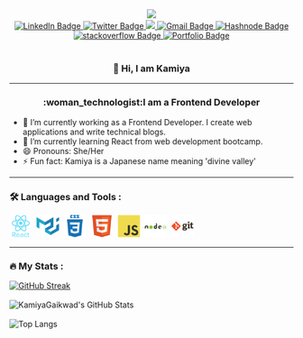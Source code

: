<div id="header" align="center">
  <img src="https://media.giphy.com/media/M9gbBd9nbDrOTu1Mqx/giphy.gif" width="100"/>

<div id="badges">
  <a href="https://www.linkedin.com/in/kamiya-gaikwad/">
  <img src="https://img.shields.io/badge/LinkedIn-0077B5?style=for-the-badge&logo=linkedin&logoColor=white" alt="LinkedIn Badge"/>
  </a>
  <a href="https://twitter.com/Kamiya_Gaikwad">
  <img src="https://img.shields.io/badge/Twitter-1DA1F2?style=for-the-badge&logo=twitter&logoColor=white" alt="Twitter Badge"/>
  </a>
  <a href="https://discordapp.com/users/3966">
  <img src="https://img.shields.io/badge/Discord-7289DA?style=for-the-badge&logo=discord&logoColor=white" />
  </a>
  <a href="mailto:contact.kamitarg88@gmail.com">
<img alt="Gmail Badge" src="https://img.shields.io/badge/Gmail-D14836?style=for-the-badge&logo=gmail&logoColor=white" />
</a>
<a href="https://kamiya.hashnode.dev/">
<img alt="Hashnode Badge" src="https://img.shields.io/badge/Hashnode-2962FF?style=for-the-badge&logo=hashnode&logoColor=white" />
</a>
<a href="https://stackoverflow.com/users/19419726/kamiya">
<img alt="stackoverflow Badge" src="https://img.shields.io/badge/Stack_Overflow-FE7A16?style=for-the-badge&logo=stack-overflow&logoColor=white" />
</a>
<a href="https://portfolio-kamiya-neogcamp.netlify.app/">
<img alt="Portfolio Badge" src="https://img.shields.io/badge/website-8F4FA0?style=for-the-badge&logo=About.me&logoColor=white" />
</a>
</div>
<img src="https://komarev.com/ghpvc/?username=KamiyaGaikwad&style=for-the-badge&color=C55AA4" alt=""/>
</div>
<h3 align="center"> 
  👋 Hi, I am Kamiya
</h3>

---
<h3 align="center">
  :woman_technologist:I am a Frontend Developer
</h3>

- 🔭 I’m currently working as a Frontend Developer. I create web applications and write technical blogs.
- 🌱 I’m currently learning React from web development bootcamp.
- 😄 Pronouns: She/Her
- ⚡ Fun fact: Kamiya is a Japanese name meaning 'divine valley'

---

### :hammer_and_wrench: Languages and Tools :
<div>
  <img src="https://github.com/devicons/devicon/blob/master/icons/react/react-original-wordmark.svg" title="React" alt="React" width="40" height="40"/>&nbsp;
  <img src="https://github.com/devicons/devicon/blob/master/icons/materialui/materialui-original.svg" title="Material UI" alt="Material UI" width="40" height="40"/>&nbsp;
  <img src="https://github.com/devicons/devicon/blob/master/icons/css3/css3-plain-wordmark.svg"  title="CSS3" alt="CSS" width="40" height="40"/>&nbsp;
  <img src="https://github.com/devicons/devicon/blob/master/icons/html5/html5-original.svg" title="HTML5" alt="HTML" width="40" height="40"/>&nbsp;
  <img src="https://github.com/devicons/devicon/blob/master/icons/javascript/javascript-original.svg" title="JavaScript" alt="JavaScript" width="40" height="40"/>&nbsp;
  <img src="https://github.com/devicons/devicon/blob/master/icons/nodejs/nodejs-original-wordmark.svg" title="NodeJS" alt="NodeJS" width="40" height="40"/>&nbsp;
  <img src="https://github.com/devicons/devicon/blob/master/icons/git/git-original-wordmark.svg" title="Git" **alt="Git" width="40" height="40"/>
</div>

---

### :fire: My Stats :
[![GitHub Streak](http://github-readme-streak-stats.herokuapp.com?user=KamiyaGaikwad&theme=vision-friendly-dark&background=000000)](https://git.io/streak-stats)<br/><br/>
![KamiyaGaikwad's GitHub Stats](https://github-readme-stats.vercel.app/api?username=KamiyaGaikwad&show_icons=true&theme=vision-friendly-dark)<br/><br/>
![Top Langs](https://github-readme-stats.vercel.app/api/top-langs/?username=KamiyaGaikwad&layout=compact&theme=vision-friendly-dark)

